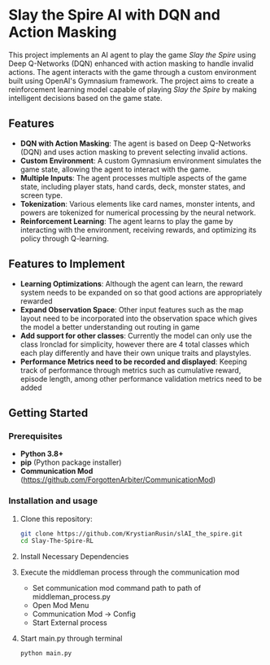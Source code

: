 # Slay the Spire AI with DQN and Action Masking

This project implements an AI agent to play the game *Slay the Spire* using Deep Q-Networks (DQN) enhanced with action masking to handle invalid actions. The agent interacts with the game through a custom environment built using OpenAI's Gymnasium framework. The project aims to create a reinforcement learning model capable of playing *Slay the Spire* by making intelligent decisions based on the game state. 

## Features

- **DQN with Action Masking**: The agent is based on Deep Q-Networks (DQN) and uses action masking to prevent selecting invalid actions.
- **Custom Environment**: A custom Gymnasium environment simulates the game state, allowing the agent to interact with the game.
- **Multiple Inputs**: The agent processes multiple aspects of the game state, including player stats, hand cards, deck, monster states, and screen type.
- **Tokenization**: Various elements like card names, monster intents, and powers are tokenized for numerical processing by the neural network.
- **Reinforcement Learning**: The agent learns to play the game by interacting with the environment, receiving rewards, and optimizing its policy through Q-learning.

## Features to Implement

- **Learning Optimizations**: Although the agent can learn, the reward system needs to be expanded on so that good actions are appropriately rewarded
- **Expand Observation Space**: Other input features such as the map layout need to be incorporated into the observation space which gives the model a better understanding out routing in game
- **Add support for other classes**: Currently the model can only use the class Ironclad for simplicity, however there are 4 total classes which each play differently and have their own unique traits and playstyles.
- **Performance Metrics need to be recorded and displayed**: Keeping track of performance through metrics such as cumulative reward, episode length, among other performance validation metrics need to be added

## Getting Started

### Prerequisites

- **Python 3.8+**
- **pip** (Python package installer)
- **Communication Mod** (https://github.com/ForgottenArbiter/CommunicationMod)

### Installation and usage

1. Clone this repository:

   ```bash
   git clone https://github.com/KrystianRusin/slAI_the_spire.git
   cd Slay-The-Spire-RL

2. Install Necessary Dependencies

3. Execute the middleman process through the communication mod

    - Set communication mod command path to path of middleman_process.py
    - Open Mod Menu 
    - Communication Mod -> Config
    - Start External process

4. Start main.py through terminal

    ```bash
    python main.py
